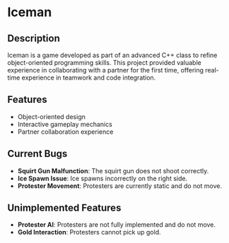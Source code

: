 # Iceman

## Description

Iceman is a game developed as part of an advanced C++ class to refine object-oriented programming skills. This project provided valuable experience in collaborating with a partner for the first time, offering real-time experience in teamwork and code integration.

## Features

- Object-oriented design
- Interactive gameplay mechanics
- Partner collaboration experience

## Current Bugs

- **Squirt Gun Malfunction**: The squirt gun does not shoot correctly.
- **Ice Spawn Issue**: Ice spawns incorrectly on the right side.
- **Protester Movement**: Protesters are currently static and do not move.

## Unimplemented Features

- **Protester AI**: Protesters are not fully implemented and do not move.
- **Gold Interaction**: Protesters cannot pick up gold.
